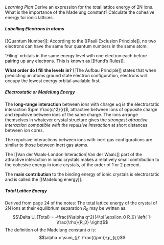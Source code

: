 *Learning Plan*
Derive an expression for the total lattice energy of 2N ions.
What is the importance of the Madelung constant? Calculate the cohesive energy for ionic lattices.

##### Labelling Electrons in atoms

[[Quantum Number]]:
According to the [[Pauli Exclusion Principle]], no two electrons can have the same four quantum numbers in the same atom.

'Filing' orbitals in the same energy level with one electron each before pairing up any electrons. 
This is known as [[Hund’s Rules]].

**What order do I fill the levels in?** [[The Aufbau Principle]] states that when predicting an atoms ground state electron configuration, electrons will occupy the lowest energy orbital available first.

##### Electrostatic or Madelung Energy
The **long-range interaction** between ions with charge ±q is the electrostatic interaction $\pm \frac{q^2}{r}$, attractive between ions of opposite charge and repulsive between ions of the same charge.
The ions arrange themselves in whatever crystal structure gives the *strongest attractive interaction compatible with the repulsive interaction* at short distances between ion cores.

The repulsive interactions between ions with inert gas configurations are similar to those between inert gas atoms.

The [[Van der Waals-London Interaction|Van der Waals]] part of the attractive interaction in ionic crystals makes a relatively small contribution to the cohesive energy in ionic crystals, of the order of 1 or 2 percent. 

The **main contribution** to the binding energy of ionic crystals is electrostatic and is called the [[Madelung energy]].

##### Total Lattice Energy

Derived from page 24 of the notes:
The total lattice energy of the crystal of 2N ions at their equilibrium separation $R_0$ may be written as:
$$\Delta U_{Total} = -\frac{N\alpha q^2}{4\pi \epsilon_0 R_0} \left( 1-\frac{\rho}{R_0} \right)$$
The definition of the Madelung constant $\alpha$ is:
$$\alpha = \sum_{j}' \frac{(\pm)}{p_{ij}}$$